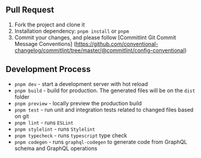 ## Pull Request
1. Fork the project and clone it
2. Installation dependency: `pnpm install` or `pnpm`
3. Commit your changes, and please follow [Commitlint Git Commit Message Conventions] (<https://github.com/conventional-changelog/commitlint/tree/master/@commitlint/config-conventional>)

## Development Process

- `pnpm dev` - start a development server with hot reload
- `pnpm build` - build for production. The generated files will be on the `dist` folder
- `pnpm preview` - locally preview the production build
- `pnpm test` - run unit and integration tests related to changed files based on git
- `pnpm lint` - runs `ESLint`
- `pnpm stylelint` - runs `Stylelint`
- `pnpm typecheck` - runs `typescript` type check
- `pnpm codegen` - runs `graphql-codegen` to generate code from GraphQL schema and GraphQL operations
